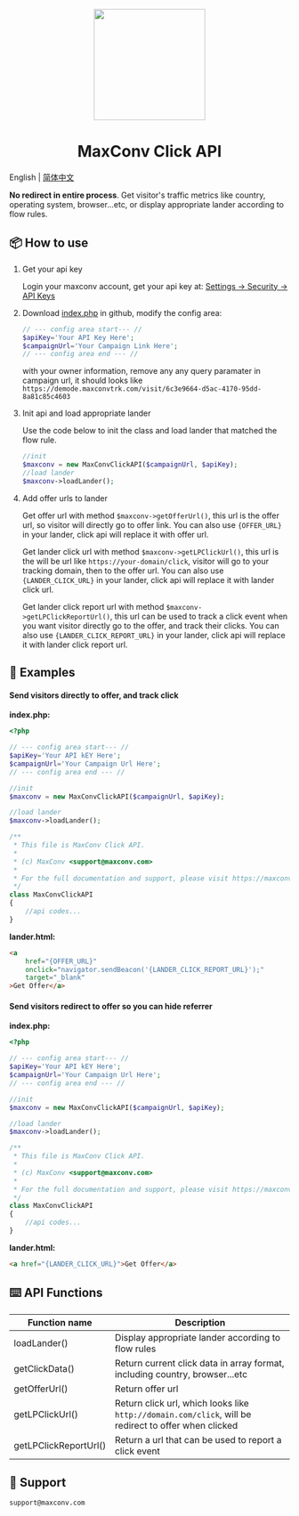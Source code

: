 <p align="center">
  <a href="https://maxconv.com">
    <img width="200" src="https://cdn.maxconv.com/logo-color.svg" />
  </a>
</p>

<h1 align="center">MaxConv Click API</h1>

English | [简体中文](./README-zh_CN.md)

**No redirect in entire process**. Get visitor's traffic metrics like country, operating system, browser...etc, or display appropriate lander according to flow rules. 

## 📦 How to use

1. Get your api key

    Login your maxconv account, get your api key at: [Settings -> Security -> API Keys](https://app.maxconv.com/app/settings/security)

2. Download [index.php](./index.php) in github, modify the config area:

    ```php
    // --- config area start--- //
    $apiKey='Your API Key Here';
    $campaignUrl='Your Campaign Link Here';
    // --- config area end --- //
    ```

    with your owner information, remove any any query paramater in campaign url, it should looks like `https://demode.maxconvtrk.com/visit/6c3e9664-d5ac-4170-95dd-8a81c85c4603`

3. Init api and load appropriate lander

    Use the code below to init the class and load lander that matched the flow rule.

    ```php
    //init
    $maxconv = new MaxConvClickAPI($campaignUrl, $apiKey);
    //load lander
    $maxconv->loadLander();
    ```

4. Add offer urls to lander

    Get offer url with method `$maxconv->getOfferUrl()`, this url is the offer url, so visitor will directly go to offer link. You can also use `{OFFER_URL}` in your lander, click api will replace it with offer url.

    Get lander click url with method `$maxconv->getLPClickUrl()`, this url is the will be url like `https://your-domain/click`, visitor will go to your tracking domain, then to the offer url. You can also use `{LANDER_CLICK_URL}` in your lander, click api will replace it with lander click url.

    Get lander click report url with method `$maxconv->getLPClickReportUrl()`, this url can be used to track a click event when you want visitor directly go to the offer, and track their clicks. You can also use `{LANDER_CLICK_REPORT_URL}` in your lander, click api will replace it with lander click report url.

## 🔨 Examples

#### Send visitors directly to offer, and track click

**index.php:**
```php
<?php

// --- config area start--- //
$apiKey='Your API kEY Here';
$campaignUrl='Your Campaign Url Here';
// --- config area end --- //

//init
$maxconv = new MaxConvClickAPI($campaignUrl, $apiKey);

//load lander
$maxconv->loadLander();

/**
 * This file is MaxConv Click API.
 *
 * (c) MaxConv <support@maxconv.com>
 *
 * For the full documentation and support, please visit https://maxconv.com
 */
class MaxConvClickAPI
{
    //api codes...
}
```

**lander.html:**
```html
<a 
    href="{OFFER_URL}"
    onclick="navigator.sendBeacon('{LANDER_CLICK_REPORT_URL}');"
    target="_blank"
>Get Offer</a>
```

#### Send visitors redirect to offer so you can hide referrer

**index.php:**
```php
<?php

// --- config area start--- //
$apiKey='Your API kEY Here';
$campaignUrl='Your Campaign Url Here';
// --- config area end --- //

//init
$maxconv = new MaxConvClickAPI($campaignUrl, $apiKey);

//load lander
$maxconv->loadLander();

/**
 * This file is MaxConv Click API.
 *
 * (c) MaxConv <support@maxconv.com>
 *
 * For the full documentation and support, please visit https://maxconv.com
 */
class MaxConvClickAPI
{
    //api codes...
}
```

**lander.html:**
```html
<a href="{LANDER_CLICK_URL}">Get Offer</a>
```

## ⌨️ API Functions

| Function name | Description |
| --- | --- |
| loadLander() | Display appropriate lander according to flow rules |
| getClickData() | Return current click data in array format, including country, browser...etc |
| getOfferUrl() | Return offer url |
| getLPClickUrl() | Return click url, which looks like `http://domain.com/click`, will be redirect to offer when clicked |
| getLPClickReportUrl() | Return a url that can be used to report a click event |

## 🤝 Support
`support@maxconv.com`
